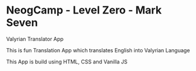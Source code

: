 # NeogCamp - Level Zero - Mark Seven

Valyrian Translator App

This is fun Translation App which translates English into Valyrian Language


This App is build using HTML, CSS and Vanilla JS